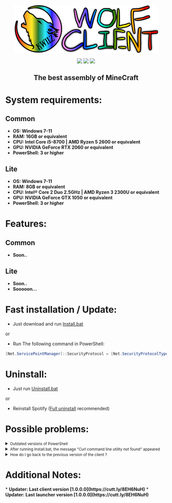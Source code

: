   <p align="center">
  <a href="https://github.com/amd64fox/SpotX/releases"><img src="https://github.com/KwilzOne/wolflauncher/raw/whitewolf/logo.png" />
</p>
<p align="center">        
      <a href="https://t.me/spotify_windows_mod"><img src="https://raw.githubusercontent.com/amd64fox/SpotX/main/.github/Pic/Shields/tg.svg"></a>
      <a href="https://www.youtube.com/results?search_query=https%3A%2F%2Fgithub.com%2Famd64fox%2FSpotX"><img src="https://raw.githubusercontent.com/amd64fox/SpotX/main/.github/Pic/Shields/youtube.svg"></a>
      <a href="https://cutt.ly/8EH6NuH"><img src="https://raw.githubusercontent.com/amd64fox/SpotX/main/.github/Pic/Shields/excel.svg"></a>
      </p>
     <h2> <div align="center"><b> The best assembly of MineCraft </b></div> </h2>

<h1>System requirements:</h1>

<h2>Common</h2>

* <strong>OS: Windows 7-11</strong>
* <strong>RAM: 16GB or equivalent</strong>
* <strong>CPU: Intel Core i5-8700 | AMD Ryzen 5 2600 or equivalent</strong>
* <strong>GPU: NVIDIA GeForce RTX 2060 or equivalent</strong>
* <strong>PowerShell: 3 or higher</strong>

<h2>Lite</h2>

* <strong>OS: Windows 7-11</strong>
* <strong>RAM: 8GB or equivalent</strong>
* <strong>CPU: Intel® Core 2 Duo 2.5GHz | AMD Ryzen 3 2300U or equivalent</strong>
* <strong>GPU: NVIDIA GeForce GTX 1050 or equivalent</strong>
* <strong>PowerShell: 3 or higher</strong>

<h1>Features:</h1>

<h2>Common</h2>

* <strong>Soon..</strong>

<h2>Lite</h2>

* <strong>Soon..</strong>
* <strong>Sooooon...</strong>


<h1>Fast installation / Update:</h1>

* Just download and run [Install.bat](https://cutt.ly/PErptD8)

or

* Run The following command in PowerShell:
```ps1
[Net.ServicePointManager]::SecurityProtocol = [Net.SecurityProtocolType]::Tls12; iwr -useb 'https://raw.githubusercontent.com/amd64fox/SpotX/main/Install.ps1' | iex
```

<h1>Uninstall:</h1>

* Just run [Uninstall.bat](https://cutt.ly/dErpPEK)

or

* Reinstall Spotify ([Full uninstall](https://github.com/amd64fox/Uninstall-Spotify) recommended)



<h1>Possible problems:</h1>

 <details>
<summary><small>Outdated versions of PowerShell</small></summary><p>

If you are using Windows 7, there may be errors in the installation process due to an outdated version of NET Framework and PowerShell. 
   Do the following:
   * Upgrade to [NET Framework 4.8](https://go.microsoft.com/fwlink/?linkid=2088631)
   * Upgrade to [WMF 5.1](https://www.microsoft.com/en-us/download/details.aspx?id=54616)
   * Reboot your PC

</details>

 <details>
<summary><small>After running Install.bat, the message "Curl command line utility not found" appeared</small></summary><p>

The curl command was not found in the system (in windows 10 and above it comes out of the box), you need to install it manually:
  *  Follow the [link](http://www.confusedbycode.com/curl/#downloads) and download the installation file, depending on the bitness of the OS.
  *  We start the installation process, at the end we must restart the PC.
  
</details>


<details>
<summary><small>How do I go back to the previous version of the client ?</small></summary><p>

  If you have problems with the patch after upgrading the client version, then use this [tool](https://github.com/amd64fox/Rollback-Spotify) to revert back to the working    version.

</details>



<h1>Additional Notes:</h1>
* <strong>Updater: Last client version [1.0.0.0](https://cutt.ly/8EH6NuH)</strong>
* <strong>Updater: Last launcher version [1.0.0.0](https://cutt.ly/8EH6NuH)</strong>
